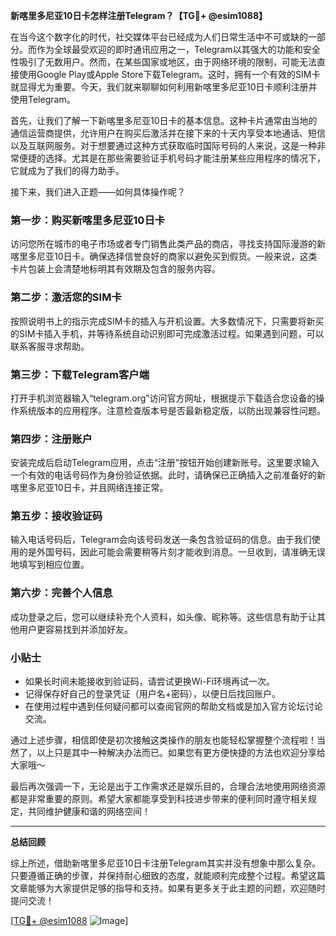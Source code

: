 **新喀里多尼亚10日卡怎样注册Telegram？【TG💪+ @esim1088】**

在当今这个数字化的时代，社交媒体平台已经成为人们日常生活中不可或缺的一部分。而作为全球最受欢迎的即时通讯应用之一，Telegram以其强大的功能和安全性吸引了无数用户。然而，在某些国家或地区，由于网络环境的限制，可能无法直接使用Google Play或Apple Store下载Telegram。这时，拥有一个有效的SIM卡就显得尤为重要。今天，我们就来聊聊如何利用新喀里多尼亚10日卡顺利注册并使用Telegram。

首先，让我们了解一下新喀里多尼亚10日卡的基本信息。这种卡片通常由当地的通信运营商提供，允许用户在购买后激活并在接下来的十天内享受本地通话、短信以及互联网服务。对于想要通过这种方式获取临时国际号码的人来说，这是一种非常便捷的选择。尤其是在那些需要验证手机号码才能注册某些应用程序的情况下，它就成为了我们的得力助手。

接下来，我们进入正题——如何具体操作呢？

### 第一步：购买新喀里多尼亚10日卡

访问您所在城市的电子市场或者专门销售此类产品的商店，寻找支持国际漫游的新喀里多尼亚10日卡。确保选择信誉良好的商家以避免买到假货。一般来说，这类卡片包装上会清楚地标明其有效期及包含的服务内容。

### 第二步：激活您的SIM卡

按照说明书上的指示完成SIM卡的插入与开机设置。大多数情况下，只需要将新买的SIM卡插入手机，并等待系统自动识别即可完成激活过程。如果遇到问题，可以联系客服寻求帮助。

### 第三步：下载Telegram客户端

打开手机浏览器输入“telegram.org”访问官方网址，根据提示下载适合您设备的操作系统版本的应用程序。注意检查版本号是否最新稳定版，以防出现兼容性问题。

### 第四步：注册账户

安装完成后启动Telegram应用，点击“注册”按钮开始创建新账号。这里要求输入一个有效的电话号码作为身份验证依据。此时，请确保已正确插入之前准备好的新喀里多尼亚10日卡，并且网络连接正常。

### 第五步：接收验证码

输入电话号码后，Telegram会向该号码发送一条包含验证码的信息。由于我们使用的是外国号码，因此可能会需要稍等片刻才能收到消息。一旦收到，请准确无误地填写到相应位置。

### 第六步：完善个人信息

成功登录之后，您可以继续补充个人资料，如头像、昵称等。这些信息有助于让其他用户更容易找到并添加好友。

### 小贴士

- 如果长时间未能接收到验证码，请尝试更换Wi-Fi环境再试一次。
- 记得保存好自己的登录凭证（用户名+密码），以便日后找回账户。
- 在使用过程中遇到任何疑问都可以查阅官网的帮助文档或是加入官方论坛讨论交流。

通过上述步骤，相信即使是初次接触这类操作的朋友也能轻松掌握整个流程啦！当然了，以上只是其中一种解决办法而已。如果您有更方便快捷的方法也欢迎分享给大家哦～

最后再次强调一下，无论是出于工作需求还是娱乐目的，合理合法地使用网络资源都是非常重要的原则。希望大家都能享受到科技进步带来的便利同时遵守相关规定，共同维护健康和谐的网络空间！

---

**总结回顾**

综上所述，借助新喀里多尼亚10日卡注册Telegram其实并没有想象中那么复杂。只要遵循正确的步骤，并保持耐心细致的态度，就能顺利完成整个过程。希望这篇文章能够为大家提供足够的指导和支持。如果有更多关于此主题的问题，欢迎随时提问交流！

[[TG💪+ @esim1088](https://t.me/s/esim1088) ![Image](https://i.postimg.cc/4NQfJmqS/Snipaste-2025-05-13-00-14-12.png)]